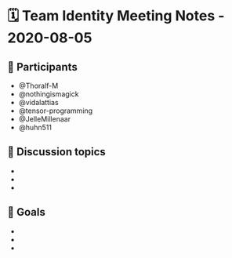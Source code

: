 # 🗓️ Team Identity Meeting Notes - 2020-08-05

## 👥 Participants
- @Thoralf-M
- @nothingismagick
- @vidalattias
- @tensor-programming
- @JelleMillenaar
- @huhn511


## 💬 Discussion topics
- 
- 
- 

## 🎯 Goals
- 
- 
- 
